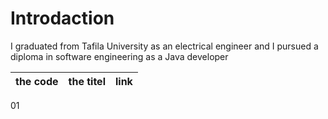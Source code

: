 # Introdaction
I graduated from Tafila University as an electrical engineer and I pursued a diploma in software engineering as a Java developer

|  the code |  the titel | link  | 
|-----------|------------|-------|
01

